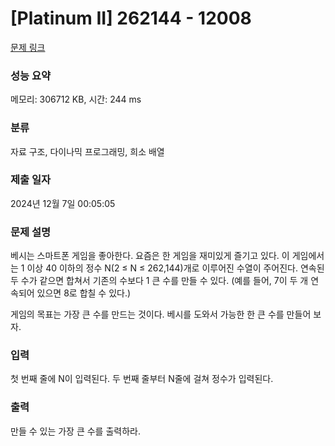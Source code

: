 # [Platinum II] 262144 - 12008 

[문제 링크](https://www.acmicpc.net/problem/12008) 

### 성능 요약

메모리: 306712 KB, 시간: 244 ms

### 분류

자료 구조, 다이나믹 프로그래밍, 희소 배열

### 제출 일자

2024년 12월 7일 00:05:05

### 문제 설명

<p>베시는 스마트폰 게임을 좋아한다. 요즘은 한 게임을 재미있게 즐기고 있다. 이 게임에서는 1 이상 40 이하의 정수 N(2 ≤ N ≤ 262,144)개로 이루어진 수열이 주어진다. 연속된 두 수가 같으면 합쳐서 기존의 수보다 1 큰 수를 만들 수 있다. (예를 들어, 7이 두 개 연속되어 있으면 8로 합칠 수 있다.)</p>

<p>게임의 목표는 가장 큰 수를 만드는 것이다. 베시를 도와서 가능한 한 큰 수를 만들어 보자.</p>

### 입력 

 <p>첫 번째 줄에 N이 입력된다. 두 번째 줄부터 N줄에 걸쳐 정수가 입력된다.</p>

### 출력 

 <p>만들 수 있는 가장 큰 수를 출력하라.</p>

